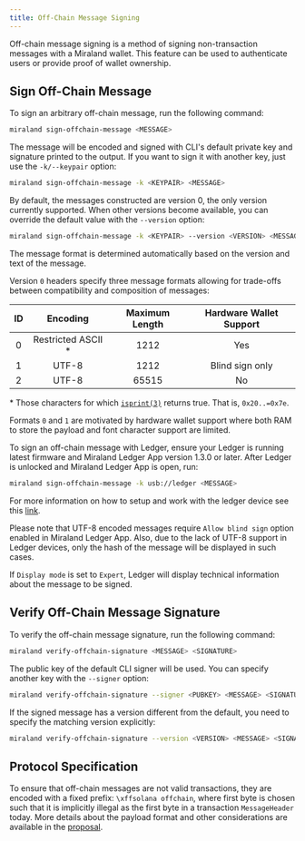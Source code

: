```yaml
---
title: Off-Chain Message Signing
---
```


Off-chain message signing is a method of signing non-transaction messages with
a Miraland wallet. This feature can be used to authenticate users or provide
proof of wallet ownership.

## Sign Off-Chain Message

To sign an arbitrary off-chain message, run the following command:

```bash
miraland sign-offchain-message <MESSAGE>
```

The message will be encoded and signed with CLI's default private key and
signature printed to the output. If you want to sign it with another key, just
use the `-k/--keypair` option:

```bash
miraland sign-offchain-message -k <KEYPAIR> <MESSAGE>
```

By default, the messages constructed are version 0, the only version currently
supported. When other versions become available, you can override the default
value with the `--version` option:

```bash
miraland sign-offchain-message -k <KEYPAIR> --version <VERSION> <MESSAGE>
```

The message format is determined automatically based on the version and text
of the message.

Version `0` headers specify three message formats allowing for trade-offs
between compatibility and composition of messages:

| ID  |      Encoding       | Maximum Length | Hardware Wallet Support |
| :-: | :-----------------: | :------------: | :---------------------: |
|  0  | Restricted ASCII \* |      1212      |           Yes           |
|  1  |        UTF-8        |      1212      |     Blind sign only     |
|  2  |        UTF-8        |     65515      |           No            |

\* Those characters for which [`isprint(3)`](https://linux.die.net/man/3/isprint)
returns true. That is, `0x20..=0x7e`.

Formats `0` and `1` are motivated by hardware wallet support where both RAM to
store the payload and font character support are limited.

To sign an off-chain message with Ledger, ensure your Ledger is running latest
firmware and Miraland Ledger App version 1.3.0 or later. After Ledger is
unlocked and Miraland Ledger App is open, run:

```bash
miraland sign-offchain-message -k usb://ledger <MESSAGE>
```

For more information on how to setup and work with the ledger device see this
[link](../wallet-guide/hardware-wallets/ledger.md).

Please note that UTF-8 encoded messages require `Allow blind sign` option
enabled in Miraland Ledger App. Also, due to the lack of UTF-8 support in Ledger
devices, only the hash of the message will be displayed in such cases.

If `Display mode` is set to `Expert`, Ledger will display technical
information about the message to be signed.

## Verify Off-Chain Message Signature

To verify the off-chain message signature, run the following command:

```bash
miraland verify-offchain-signature <MESSAGE> <SIGNATURE>
```

The public key of the default CLI signer will be used. You can specify another
key with the `--signer` option:

```bash
miraland verify-offchain-signature --signer <PUBKEY> <MESSAGE> <SIGNATURE>
```

If the signed message has a version different from the default, you need to
specify the matching version explicitly:

```bash
miraland verify-offchain-signature --version <VERSION> <MESSAGE> <SIGNATURE>
```

## Protocol Specification

To ensure that off-chain messages are not valid transactions, they are encoded
with a fixed prefix: `\xffsolana offchain`, where first byte is chosen such
that it is implicitly illegal as the first byte in a transaction
`MessageHeader` today. More details about the payload format and other
considerations are available in the
[proposal](https://github.com/miraland-labs/miraland/blob/e80f67dd58b7fa3901168055211f346164efa43a/docs/src/proposals/off-chain-message-signing.md).
